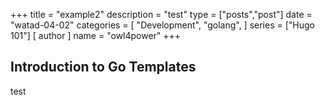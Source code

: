 +++
title = "example2"
description = "test"
type = ["posts","post"]
date = "watad-04-02"
categories = [
    "Development",
    "golang",
]
series = ["Hugo 101"]
[ author ]
  name = "owl4power"
+++


## Introduction to Go Templates
test

[go]: https://golang.org/
[gohtmltemplate]: https://golang.org/pkg/html/template/
